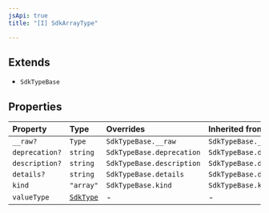 ```yaml
---
jsApi: true
title: "[I] SdkArrayType"

---
```

## Extends

- `SdkTypeBase`

## Properties

| Property | Type | Overrides | Inherited from |
| :------ | :------ | :------ | :------ |
| `__raw?` | `Type` | `SdkTypeBase.__raw` | `SdkTypeBase.__raw` |
| `deprecation?` | `string` | `SdkTypeBase.deprecation` | `SdkTypeBase.deprecation` |
| `description?` | `string` | `SdkTypeBase.description` | `SdkTypeBase.description` |
| `details?` | `string` | `SdkTypeBase.details` | `SdkTypeBase.details` |
| `kind` | `"array"` | `SdkTypeBase.kind` | `SdkTypeBase.kind` |
| `valueType` | [`SdkType`](../type-aliases/SdkType.md) | - | - |
